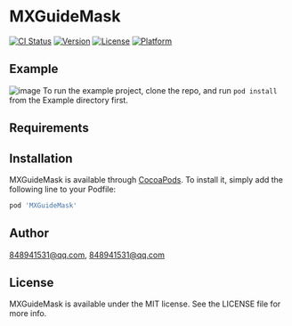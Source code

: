 # MXGuideMask

[![CI Status](http://img.shields.io/travis/848941531@qq.com/MXGuideMask.svg?style=flat)](https://travis-ci.org/848941531@qq.com/MXGuideMask)
[![Version](https://img.shields.io/cocoapods/v/MXGuideMask.svg?style=flat)](http://cocoapods.org/pods/MXGuideMask)
[![License](https://img.shields.io/cocoapods/l/MXGuideMask.svg?style=flat)](http://cocoapods.org/pods/MXGuideMask)
[![Platform](https://img.shields.io/cocoapods/p/MXGuideMask.svg?style=flat)](http://cocoapods.org/pods/MXGuideMask)

## Example

![image](https://github.com/jaccty/MXGuideMask/blob/master/Gif/1.gif)
To run the example project, clone the repo, and run `pod install` from the Example directory first.

## Requirements

## Installation

MXGuideMask is available through [CocoaPods](http://cocoapods.org). To install
it, simply add the following line to your Podfile:

```ruby
pod 'MXGuideMask'
```

## Author

848941531@qq.com, 848941531@qq.com

## License

MXGuideMask is available under the MIT license. See the LICENSE file for more info.
